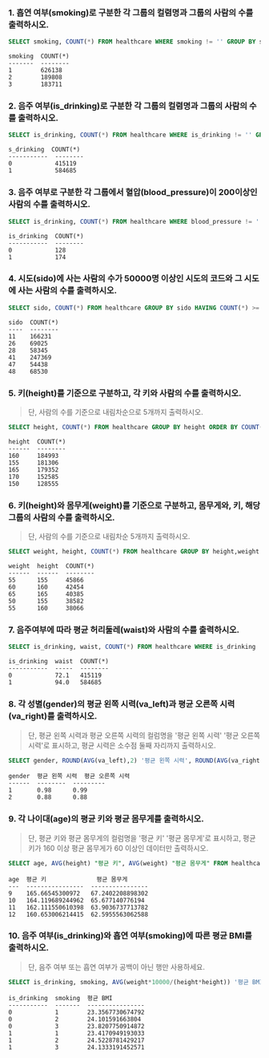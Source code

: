 ###  1. 흡연 여부(smoking)로 구분한 각 그룹의 컬렴명과 그룹의 사람의 수를 출력하시오.

```sql 
SELECT smoking, COUNT(*) FROM healthcare WHERE smoking != '' GROUP BY smoking;
```

```
smoking  COUNT(*)
-------  --------
1        626138  
2        189808  
3        183711  
```



###  2. 음주 여부(is_drinking)로 구분한 각 그룹의 컬렴명과 그룹의 사람의 수를 출력하시오.

```sql 
SELECT is_drinking, COUNT(*) FROM healthcare WHERE is_drinking != '' GROUP BY is_drinking;
```

```
s_drinking  COUNT(*)
-----------  --------
0            415119  
1            584685  
```



### 3. 음주 여부로 구분한 각 그룹에서 혈압(blood_pressure)이 200이상인 사람의 수를 출력하시오.

```sql
SELECT is_drinking, COUNT(*) FROM healthcare WHERE blood_pressure != '' AND blood_pressure >= 200 GROUP BY is_drinking;
```

```
is_drinking  COUNT(*)
-----------  --------
0            128     
1            174  
```



### 4. 시도(sido)에 사는 사람의 수가 50000명 이상인 시도의 코드와 그 시도에 사는 사람의 수를 출력하시오.

```sql
SELECT sido, COUNT(*) FROM healthcare GROUP BY sido HAVING COUNT(*) >= 50000;
```

```
sido  COUNT(*)
----  --------
11    166231  
26    69025   
28    58345   
41    247369  
47    54438   
48    68530   
```



### 5. 키(height)를 기준으로 구분하고, 각 키와 사람의 수를 출력하시오.

> 단, 사람의 수를 기준으로 내림차순으로 5개까지 출력하시오.

```sql
SELECT height, COUNT(*) FROM healthcare GROUP BY height ORDER BY COUNT(*) DESC LIMIT 5;
```

```
height  COUNT(*)
------  --------
160     184993  
155     181306  
165     179352  
170     152585  
150     128555  
```



### 6. 키(height)와 몸무게(weight)를 기준으로 구분하고, 몸무게와, 키, 해당 그룹의 사람의 수를 출력하시오. 

> 단, 사람의 수를 기준으로 내림차순 5개까지 출력하시오.

```sql
SELECT weight, height, COUNT(*) FROM healthcare GROUP BY height,weight ORDER BY COUNT(*) DESC LIMIT 5;
```

```
weight  height  COUNT(*)
------  ------  --------
55      155     45866   
60      160     42454   
65      165     40385   
50      155     38582   
55      160     38066   
```



### 7. 음주여부에 따라 평균 허리둘레(waist)와 사람의 수를 출력하시오.

```sql 
SELECT is_drinking, waist, COUNT(*) FROM healthcare WHERE is_drinking != '' GROUP BY is_drinking;
```

```
is_drinking  waist  COUNT(*)
-----------  -----  --------
0            72.1   415119  
1            94.0   584685  
```



### 8. 각 성별(gender)의 평균 왼쪽 시력(va_left)과 평균 오른쪽 시력(va_right)를 출력하시오.

> 단, 평균 왼쪽 시력과 평균 오른쪽 시력의 컬럼명을 '평균 왼쪽 시력' '평균 오른쪽 시력'로 표시하고, 평균 시력은 소수점 둘째 자리까지 출력하시오.

```sql
SELECT gender, ROUND(AVG(va_left),2) '평균 왼쪽 시력', ROUND(AVG(va_right),2) '평균 오른쪽 시력' FROM healthcare GROUP BY gender;
```

```
gender  평균 왼쪽 시력  평균 오른쪽 시력
------  --------  ---------
1       0.98      0.99     
2       0.88      0.88   
```



### 9. 각 나이대(age)의 평균 키와 평균 몸무게를 출력하시오.

> 단, 평균 키와 평균 몸무게의 컬럼명을 '평균 키' '평균 몸무게'로 표시하고, 평균키가 160 이상 평균 몸무게가 60 이상인 데이터만 출력하시오.

```sql
SELECT age, AVG(height) "평균 키", AVG(weight) "평균 몸무게" FROM healthcare GROUP BY age HAVING "평균 키">= 160 AND "평균 몸무게" >= 60 ;
```

```
age  평균 키              평균 몸무게          
---  ----------------  ----------------
9    165.66545300972   67.2402208898302
10   164.119689244962  65.677140776194 
11   162.111550610398  63.9036737713782
12   160.653006214415  62.5955563062588
```



### 10. 음주 여부(is_drinking)와 흡연 여부(smoking)에 따른 평균 BMI를 출력하시오.

> 단, 음주 여부 또는 흡연 여부가 공백이 아닌 행만 사용하세요.

```sql
SELECT is_drinking, smoking, AVG(weight*10000/(height*height)) '평균 BMI' FROM healthcare WHERE is_drinking != '' AND smoking != '' GROUP BY is_drinking, smoking;
```

```
is_drinking  smoking  평균 BMI          
-----------  -------  ----------------
0            1        23.3567730674792
0            2        24.101591663804 
0            3        23.8207750914872
1            1        23.4170949193033
1            2        24.5228781429217
1            3        24.1333191452571
```